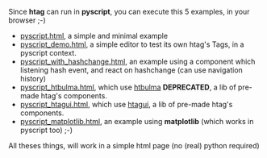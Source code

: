 Since **htag** can run in **pyscript**, you can execute this 5 examples, in your browser ;-)

 - [pyscript.html](https://raw.githack.com/manatlan/htag/main/examples/pyscript.html), a simple and minimal example
 - [pyscript_demo.html](https://raw.githack.com/manatlan/htag/main/examples/pyscript_demo.html), a simple editor to test its own htag's Tags, in a pyscript context.
 - [pyscript_with_hashchange.html](https://raw.githack.com/manatlan/htag/main/examples/pyscript_with_hashchange.html), an example using a component which listening hash event, and react on hashchange (can use navigation history) 
 - [pyscript_htbulma.html](https://raw.githack.com/manatlan/htag/main/examples/pyscript_htbulma.html), which use [htbulma](https://github.com/manatlan/htbulma) **DEPRECATED**, a lib of pre-made htag's components.
 - [pyscript_htagui.html](https://raw.githack.com/manatlan/htag/main/examples/pyscript_htagui.html), which use [htagui](https://github.com/manatlan/htagui), a lib of pre-made htag's components.
 - [pyscript_matplotlib.html](https://raw.githack.com/manatlan/htag/main/examples/pyscript_matplotlib.html), an example using **matplotlib** (which works in pyscript too) ;-)

All theses things, will work in a simple html page (no (real) python required)
